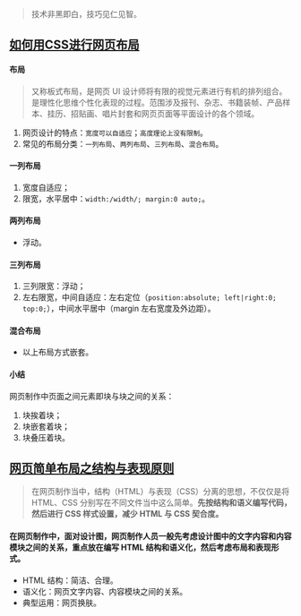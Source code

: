 > 技术非黑即白，技巧见仁见智。

## [如何用CSS进行网页布局](http://www.imooc.com/learn/57 "如何用CSS进行网页布局") ##
#### 布局 ####
> 又称板式布局，是网页 UI 设计师将有限的视觉元素进行有机的排列组合。是理性化思维个性化表现的过程。范围涉及报刊、杂志、书籍装帧、产品样本、挂历、招贴画、唱片封套和网页页面等平面设计的各个领域。
1. 网页设计的特点：`宽度可以自适应`；`高度理论上没有限制`。
2. 常见的布局分类：`一列布局`、`两列布局`、`三列布局`、`混合布局`。
#### 一列布局 ####
1. 宽度自适应；
2. 限宽，水平居中：`width:/width/; margin:0 auto;`。
#### 两列布局 ####
* 浮动。
#### 三列布局 ####
1. 三列限宽：浮动；
2. 左右限宽，中间自适应：左右定位（`position:absolute; left|right:0; top:0;`），中间水平居中（margin 左右宽度及外边距）。
#### 混合布局 ####
* 以上布局方式嵌套。
#### 小结 ####
网页制作中页面之间元素即块与块之间的关系：
1. 块挨着块；
2. 块嵌套着块；
3. 块叠压着块。

## [网页简单布局之结构与表现原则](http://www.imooc.com/learn/20 "网页简单布局之结构与表现原则") ##
> 在网页制作当中，结构（HTML）与表现（CSS）分离的思想，不仅仅是将 HTML、CSS 分别写在不同文件当中这么简单。**先按结构和语义编写代码，然后进行 CSS 样式设置，减少 HTML 与 CSS 契合度。**
#### 在网页制作中，面对设计图，网页制作人员一般先考虑设计图中的文字内容和内容模块之间的关系，重点放在编写 HTML 结构和语义化，然后考虑布局和表现形式。  ####
* HTML 结构：简洁、合理。
* 语义化：网页文字内容、内容模块之间的关系。
* 典型运用：网页换肤。
